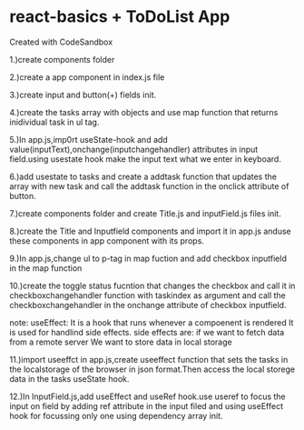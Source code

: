 # react-basics + ToDoList App

Created with CodeSandbox

1.)create components folder

2.)create a app component in index.js file

3.)create input and button(+) fields init.

4.)create the tasks array with objects and use map function that returns inidividual task in ul tag.

5.)In app.js,imp0rt useState-hook and add value(inputText),onchange(inputchangehandler) attributes in input field.using usestate hook make the input text what we enter in keyboard.

6.)add usestate to tasks and create a addtask function that updates the array with new task and call the addtask function in the onclick attribute of button.

7.)create components folder and create Title.js and inputField.js files init.

8.)create the Title and Inputfield components and import it in app.js anduse these components in app component with its props.

9.)In app.js,change ul to p-tag in map fuction and add checkbox inputfield in the map function

10.)create the toggle status fucntion that changes the checkbox and call it in checkboxchangehandler function with taskindex as argument and call the checkboxchangehandler in the onchange attribute of checkbox inputfield.

note:
useEffect:
It is a hook that runs whenever a compoenent is rendered
It is used for handlind side effects.
side effects are:
if we want to fetch data from a remote server
We want to store data in local storage

11.)import useeffct in app.js,create useeffect function that sets the tasks in the localstorage of the browser in json format.Then access the local storege data in the tasks useState hook.

12.)In InputField.js,add useEffect and useRef hook.use useref to focus the input on field by adding ref attribute in the input filed and using useEffect hook for focussing only one using dependency array init.
